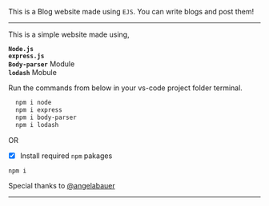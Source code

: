 
This is a Blog website made using `EJS`. You can write blogs and post them!
<hr>

This is a simple website made using,

<b>`Node.js`</b> <br>
<b>`express.js`</b> <br>
<b>`Body-parser`</b> Module <br>
<b>`lodash`</b> Mobule

Run the commands from below in your vs-code project folder terminal.
```bash
  npm i node
  npm i express
  npm i body-parser
  npm i lodash
```

OR

- [x] Install required `npm` pakages
```bash 
npm i
```

Special thanks to [@angelabauer](https://github.com/angelabauer)
<hr />
<br />
